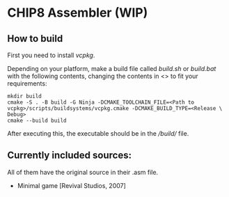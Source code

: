 # CHIP8 Assembler (WIP)

## How to build

First you need to install *vcpkg*.

Depending on your platform, make a build file called *build.sh* or *build.bat* with the following contents, changing the contents in <> to fit your requirements:

```shell
mkdir build
cmake -S . -B build -G Ninja -DCMAKE_TOOLCHAIN_FILE=<Path to vcpkg>/scripts/buildsystems/vcpkg.cmake -DCMAKE_BUILD_TYPE=<Release \ Debug>
cmake --build build
```

After executing this, the executable should be in the */build/* file.

## Currently included sources:

All of them have the original source in their .asm file.

- Minimal game [Revival Studios, 2007]